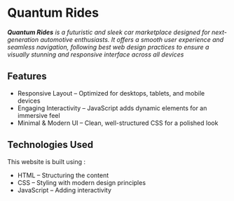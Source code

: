 # Quantum Rides

_**Quantum Rides** is a futuristic and sleek car marketplace designed for next-generation automotive enthusiasts. It offers a smooth user experience and seamless navigation, following best web design practices to ensure a visually stunning and responsive interface across all devices_

## Features 

- Responsive Layout – Optimized for desktops, tablets, and mobile devices
- Engaging Interactivity – JavaScript adds dynamic elements for an immersive feel
- Minimal & Modern UI – Clean, well-structured CSS for a polished look


## Technologies Used
This website is built using :

- HTML – Structuring the content
- CSS – Styling with modern design principles
- JavaScript – Adding interactivity
